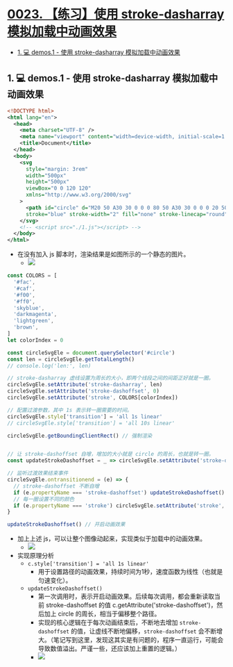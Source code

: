 # [0023. 【练习】使用 stroke-dasharray 模拟加载中动画效果](https://github.com/tnotesjs/TNotes.svg/tree/main/notes/0023.%20%E3%80%90%E7%BB%83%E4%B9%A0%E3%80%91%E4%BD%BF%E7%94%A8%20stroke-dasharray%20%E6%A8%A1%E6%8B%9F%E5%8A%A0%E8%BD%BD%E4%B8%AD%E5%8A%A8%E7%94%BB%E6%95%88%E6%9E%9C)

<!-- region:toc -->

- [1. 💻 demos.1 - 使用 stroke-dasharray 模拟加载中动画效果](#1--demos1---使用-stroke-dasharray-模拟加载中动画效果)

<!-- endregion:toc -->

## 1. 💻 demos.1 - 使用 stroke-dasharray 模拟加载中动画效果

```xml
<!DOCTYPE html>
<html lang="en">
  <head>
    <meta charset="UTF-8" />
    <meta name="viewport" content="width=device-width, initial-scale=1.0" />
    <title>Document</title>
  </head>
  <body>
    <svg
      style="margin: 3rem"
      width="500px"
      height="500px"
      viewBox="0 0 120 120"
      xmlns="http://www.w3.org/2000/svg"
    >
      <path id="circle" d="M20 50 A30 30 0 0 0 80 50 A30 30 0 0 0 20 50"
      stroke="blue" stroke-width="2" fill="none" stroke-linecap="round"/>
    </svg>
    <!-- <script src="./1.js"></script> -->
  </body>
</html>
```

- 在没有加入 js 脚本时，渲染结果是如图所示的一个静态的图片。
  - ![](assets/2024-12-10-11-17-57.png)

```js
const COLORS = [
  '#fac',
  '#caf',
  '#f00',
  '#ff0',
  'skyblue',
  'darkmagenta',
  'lightgreen',
  'brown',
]
let colorIndex = 0

const circleSvgEle = document.querySelector('#circle')
const len = circleSvgEle.getTotalLength()
// console.log('len:', len)

// stroke-dasharray 虚线设置为周长的大小，即两个线段之间的间距正好就是一圈。
circleSvgEle.setAttribute('stroke-dasharray', len)
circleSvgEle.setAttribute('stroke-dashoffset', 0)
circleSvgEle.setAttribute('stroke', COLORS[colorIndex])

// 配置过渡参数，其中 1s 表示转一圈需要的时间。
circleSvgEle.style['transition'] = 'all 1s linear'
// circleSvgEle.style['transition'] = 'all 10s linear'

circleSvgEle.getBoundingClientRect() // 强制渲染


// 让 stroke-dashoffset 自增，增加的大小就是 circle 的周长，也就是转一圈。
const updateStrokeDashoffset = _ => circleSvgEle.setAttribute('stroke-dashoffset', Number(circleSvgEle.getAttribute('stroke-dashoffset')) + len)

// 监听过渡效果结束事件
circleSvgEle.ontransitionend = (e) => {
  // stroke-dashoffset 不断自增
  if (e.propertyName === 'stroke-dashoffset') updateStrokeDashoffset()
  // 每一圈设置不同的颜色
  if (e.propertyName === 'stroke') circleSvgEle.setAttribute('stroke', COLORS[++colorIndex % COLORS.length])
}

updateStrokeDashoffset() // 开启动画效果
```

- 加上上述 js，可以让整个图像动起来，实现类似于加载中的动画效果。
  - ![](assets/svg.0023.gif)
- 实现原理分析
  - `c.style['transition'] = 'all 1s linear'`
    - 用于设置路径的动画效果，持续时间为1秒，速度函数为线性（也就是匀速变化）。
  - `updateStrokeDashoffset()`
    - 第一次调用时，表示开启动画效果。后续每次调用，都会重新读取当前 stroke-dashoffset 的值 c.getAttribute('stroke-dashoffset')，然后加上 circle 的周长，相当于偏移整个路径。
    - 实现的核心逻辑在于每次动画结束后，不断地去增加 `stroke-dashoffset` 的值，让虚线不断地偏移，`stroke-dashoffset` 会不断增大。（笔记写到这里，发现这其实是有问题的，程序一直运行，可能会导致数值溢出。严谨一些，还应该加上重置的逻辑。）
    - ![](assets/2024-12-10-11-42-55.png)
